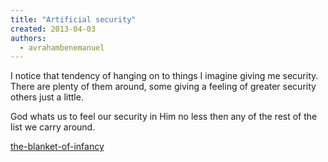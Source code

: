 ```yaml
---
title: "Artificial security"
created: 2013-04-03
authors: 
  - avrahambenemanuel
---
```


I notice that tendency of hanging on to things I imagine giving me security. There are plenty of them around, some giving a feeling of greater security others just a little.

God whats us to feel our security in Him no less then any of the rest of the list we carry around.

[the-blanket-of-infancy](the-blanket-of-infancy)
